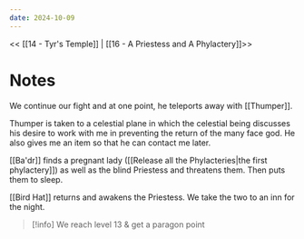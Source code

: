 ```yaml
---
date: 2024-10-09
---
```

<< [[14 - Tyr's Temple]] | [[16 - A Priestess and A Phylactery]]>>

# Notes

We continue our fight and at one point, he teleports away with [[Thumper]]. 

Thumper is taken to a celestial plane in which the celestial being discusses his desire to work with me in preventing the return of the many face god. He also gives me an item so that he can contact me later.

[[Ba'dr]] finds a pregnant lady ([[Release all the Phylacteries|the first phylactery]]) as well as the blind Priestess and threatens them. Then puts them to sleep.

[[Bird Hat]] returns and awakens the Priestess. We take the two to an inn for the night.

> [!info] We reach level 13 & get a paragon point